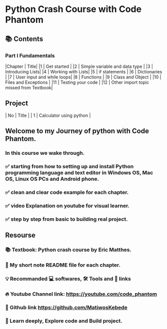 # Python Crash Course with Code Phantom


## 📚 Contents

### Part I Fundamentals
|Chapter | Title|
|1 | Get started |
|2 | Simple variable and data type |
|3 | Introducing Lists|
|4 | Working with Lists|
|5 | if statements |
|6 | Dictionaries |
|7 | User input and while loops|
|8 | Functions |
|9 | Class and Object |
|10 | Files and Exceptions |
|11 | Testing your code |
|12 | Other import topic missed from Textbook|

## Project 
| No | Title |
| 1 | Calculator using python |

## Welcome to my Journey of python with Code Phantom.

### In this course we wake through.

### :white_check_mark: starting from how to setting up and install Python programming language and text editor in Windows OS, Mac OS, Linux OS PCs and Android phone.

### :white_check_mark: clean and clear code example for each chapter.

### :white_check_mark: video Explanation on youtube for visual learner.

### :white_check_mark: step by step from basic to building real project.

## Resourse

### :books: Textbook: Python crash course by Eric Matthes.
### :memo: My short note README file for each chapter.
### :bulb: Recommanded :computer: softwares, :hammer_and_wrench: Tools and :link: links
### :fire: Youtube Channel link: https://youtube.com/code_phantom
### 👻 Github link https://github.com/MatiwosKebede

### :open_file_folder: Learn deeply, Explore code and Build project.